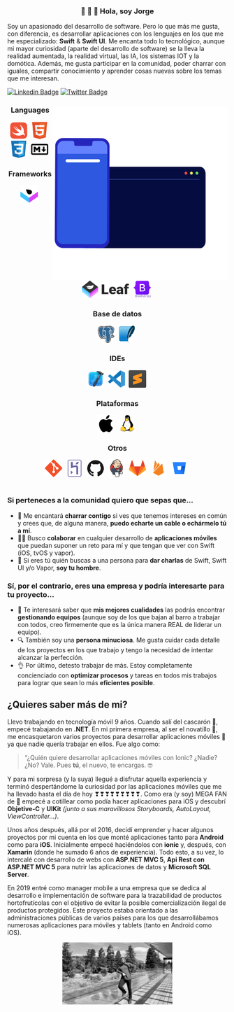 <!--
   **jorgemhtdev/jorgemhtdev** is a ✨ _special_ ✨ repository because its `README.md` (this file) appears on your GitHub profile.
   
   Here are some ideas to get you started:
   
   - 🔭 I’m currently working on ...
   - 🌱 I’m currently learning ...
   - 👯 I’m looking to collaborate on ...
   - 🤔 I’m looking for help with ...
   - 💬 Ask me about ...
   - 📫 How to reach me: ...
   - 😄 Pronouns: ...
   - ⚡ Fun fact: ...
   -->
   
<h3 align="center"> 👋 👋 👋 Hola, soy Jorge</h3>

Soy un apasionado del desarrollo de software. Pero lo que más me gusta, con diferencia, es desarrollar aplicaciones con los lenguajes en los que me he especializado: **Swift** & **Swift UI**.
Me encanta todo lo tecnológico, aunque mi mayor curiosidad (aparte del desarrollo de software) se la lleva la realidad aumentada, la realidad virtual, las IA, los sistemas IOT y la domótica.
Además, me gusta participar en la comunidad, poder charrar con iguales, compartir conocimiento y aprender cosas nuevas sobre los temas que me interesan.

[![Linkedin Badge](https://img.shields.io/badge/-LinkedIn-0e76a8?style=flat-square&logo=Linkedin&logoColor=white)](https://linkedin.com/in/jorgemhtdev)
[![Twitter Badge](https://img.shields.io/badge/-Twitter-00acee?style=flat-square&logo=Twitter&logoColor=white)](https://twitter.com/jorgemhtdev)

<section>
   <img align="right" alt="gif" src="https://github.com/jorgemhtdev/Resources/blob/main/assets/mobile.gif" width="400" />
  
   <div align="center">
      <h3>Languages</h3>
      <img src="https://github.com/jorgemhtdev/Resources/blob/main/assets/languages/swift.svg" title="swift" alt="swift" width="40" height="40"/>&nbsp;
      <img src="https://github.com/jorgemhtdev/Resources/blob/main/assets/languages/html5.svg" title="html5" alt="html5" width="40" height="40"/>&nbsp;
      <img src="https://github.com/jorgemhtdev/Resources/blob/main/assets/languages/css3.svg" title="css3" alt="css3" width="40" height="40"/>&nbsp;
      <img src="https://github.com/jorgemhtdev/Resources/blob/main/assets/languages/markdown.svg" title="markdown" alt="markdown" width="40" height="40"/>&nbsp;
   </div>
  
   <section align="center">
      <h3>Frameworks</h3>
      <img src="https://github.com/jorgemhtdev/Resources/blob/main/assets/frameworks/vapor.png" title="vapor" alt="vapor" width="40" height="40"/>&nbsp;
      <img src="https://github.com/jorgemhtdev/Resources/blob/main/assets/frameworks/leaf.png" title="leaf" alt="leaf" width="110" height="40"/>&nbsp;
      <img src="https://github.com/jorgemhtdev/Resources/blob/main/assets/frameworks/bootstrap.svg" title="bootstrap" alt="bootstrap" width="40" height="40"/>&nbsp;
   </section>
  
   <section align="center">
      <h3>Base de datos</h3>
      <img src="https://github.com/jorgemhtdev/Resources/blob/main/assets/db/postgresql.svg" title="postgresql" alt="postgresql" width="40" height="40"/>&nbsp;
      <img src="https://github.com/jorgemhtdev/Resources/blob/main/assets/db/sqlite.svg" title="sqlite" alt="sqlite" width="40" height="40"/>&nbsp;
   </section>
</section>

<section align="center">
   <h3>IDEs</h3>
   <img src="https://github.com/jorgemhtdev/Resources/blob/main/assets/ides/xcode.svg" title="xcode" alt="xcode" width="40" height="40"/>&nbsp;
   <img src="https://github.com/jorgemhtdev/Resources/blob/main/assets/ides/vscode.svg" title="vscode" alt="vscode" width="40" height="40"/>&nbsp;
   <img src="https://github.com/jorgemhtdev/Resources/blob/main/assets/ides/sublimetext.png" title="sublimetext" alt="sublimetext" width="40" height="40"/>&nbsp;
</section>

<section align="center">
   <h3>Plataformas</h3>
   <img src="https://github.com/jorgemhtdev/Resources/blob/main/assets/platforms/apple.svg" title="apple" alt="apple" width="40" height="40"/>&nbsp;
   <img src="https://github.com/jorgemhtdev/Resources/blob/main/assets/platforms/linux.svg" title="linux" alt="linux" width="40" height="40"/>&nbsp;
</section>

<section align="center">
   <h3>Otros</h3>
   <img src="https://github.com/jorgemhtdev/Resources/blob/main/assets/tools/git.svg" title="git" alt="git" width="40" height="40"/>&nbsp;
   <img src="https://github.com/jorgemhtdev/Resources/blob/main/assets/tools/heroku.svg" title="heroku" alt="heroku" width="40" height="40"/>&nbsp;
   <img src="https://github.com/jorgemhtdev/Resources/blob/main/assets/tools/github.svg" title="github" alt="github" width="40" height="40"/>&nbsp;
   <img src="https://github.com/jorgemhtdev/Resources/blob/main/assets/tools/jenkins.svg" title="jenkins" alt="jenkins" width="40" height="40"/>&nbsp;
   <img src="https://github.com/jorgemhtdev/Resources/blob/main/assets/tools/gitlab.svg" title="gitlab" alt="gitlab" width="40" height="40"/>&nbsp;
   <img src="https://github.com/jorgemhtdev/Resources/blob/main/assets/tools/firebase.svg" title="firebase" alt="firebase" width="40" height="40"/>&nbsp;
   <img src="https://github.com/jorgemhtdev/Resources/blob/main/assets/tools/bitbucket.svg" title="bitbucket" alt="bitbucket" width="40" height="40"/>&nbsp;
  
</section>

<br/>

### Si perteneces a la comunidad quiero que sepas que...

- 💬 Me encantará **charrar contigo** si ves que tenemos intereses en común y crees que, de alguna manera, **puedo echarte un cable o echármelo tú a mí**.
- 👨‍💻 Busco **colaborar** en cualquier desarrollo de **aplicaciones móviles** que puedan suponer un reto para mí y que tengan que ver con Swift (iOS, tvOS y vapor).
- 🎤 Si eres tú quién buscas a una persona para **dar charlas** de Swift, Swift UI y/o Vapor, **soy tu hombre**. 

### Sí, por el contrario, eres una empresa y podría interesarte para tu proyecto...
- 🤼 Te interesará saber que **mis mejores cualidades** las podrás encontrar **gestionando equipos** (aunque soy de los que bajan al barro a trabajar con todos, creo firmemente que es la única manera REAL de liderar un equipo).
- 🔍 También soy una **persona minuciosa**. Me gusta cuidar cada detalle de los proyectos en los que trabajo y tengo la necesidad de intentar alcanzar la perfección.
- 👌 Por último, detesto trabajar de más. Estoy completamente concienciado con **optimizar procesos** y tareas en todos mis trabajos para lograr que sean lo más **eficientes posible**.

## ¿Quieres saber más de mi?
Llevo trabajando en tecnología móvil 9 años.
Cuando salí del cascarón 🐣, empecé trabajando en **.NET**. En mi primera empresa, al ser el novatillo 👶, me encasquetaron varios proyectos para desarrollar aplicaciones móviles 📱 ya que nadie quería trabajar en ellos.
Fue algo como: 

> “¿Quién quiere desarrollar aplicaciones móviles con Ionic? ¿Nadie? ¿No? Vale. Pues **tú**, el nuevo, te encargas. 🤓 

Y para mi sorpresa (y la suya) llegué a disfrutar aquella experiencia y terminó despertándome la curiosidad por las aplicaciones móviles que me ha llevado hasta el día de hoy ❣❣❣❣❣❣❣❣❣.
Como era (y soy) MEGA FAN de  empecé a cotillear como podía hacer aplicaciones para iOS y descubrí **Objetive-C** y **UIKit** *(junto a sus maravillosos Storyboards, AutoLayout, ViewController...)*.

Unos años después, allá por el 2016, decidí emprender y hacer algunos proyectos por mi cuenta en los que monté aplicaciones tanto para **Android** como para **iOS**. Inicialmente empecé haciéndolos con **ionic** y, después, con **Xamarin** (donde he sumado 6 años de experiencia). Todo esto, a su vez, lo intercalé con desarrollo de webs con **ASP.NET MVC 5**, **Api Rest con ASP.NET MVC 5** para nutrir las aplicaciones de datos y **Microsoft SQL Server**.

En 2019 entré como manager mobile a una empresa que se dedica al desarrollo e implementación de software para la trazabilidad de productos hortofrutícolas con el objetivo de evitar la posible comercialización ilegal de productos protegidos. Este proyecto estaba orientado a las administraciones públicas de varios países para los que desarrollábamos numerosas aplicaciones para móviles y tablets (tanto en Android como iOS).

<section align="center">
  <img src="https://github.com/jorgemhtdev/Resources/blob/main/assets/me.jpeg" title="me" alt="me" width="50%" height="50%"/>
</section>

